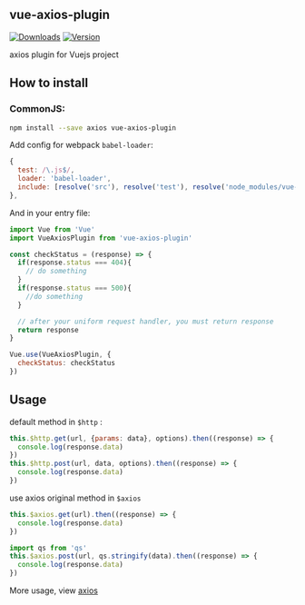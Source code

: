 ## vue-axios-plugin

<p>
  <a href="https://www.npmjs.com/package/vue-axios-plugin"><img src="https://img.shields.io/npm/dm/vue-axios-plugin.svg" alt="Downloads"></a>
  <a href="https://www.npmjs.com/package/vue-axios-plugin"><img src="https://img.shields.io/npm/v/vue-axios-plugin.svg" alt="Version"></a>
  <br>
</p>

axios plugin for Vuejs project

## How to install

### CommonJS:

```bash
npm install --save axios vue-axios-plugin
```

Add config for webpack `babel-loader`:

```javascript
{
  test: /\.js$/,
  loader: 'babel-loader',
  include: [resolve('src'), resolve('test'), resolve('node_modules/vue-axios-plugin')]
},
```

And in your entry file:

```javascript
import Vue from 'Vue'
import VueAxiosPlugin from 'vue-axios-plugin'

const checkStatus = (response) => {
  if(response.status === 404){
    // do something
  }
  if(response.status === 500){
    //do something
  }

  // after your uniform request handler, you must return response
  return response
}

Vue.use(VueAxiosPlugin, {
  checkStatus: checkStatus
})
```

## Usage

default method in `$http` :

```javascript
this.$http.get(url, {params: data}, options).then((response) => {
  console.log(response.data)
})
this.$http.post(url, data, options).then((response) => {
  console.log(response.data)
})
```

use axios original method in `$axios`

```javascript
this.$axios.get(url).then((response) => {
  console.log(response.data)
})

import qs from 'qs'
this.$axios.post(url, qs.stringify(data).then((response) => {
  console.log(response.data)
})
```

More usage, view [axios](https://github.com/mzabriskie/axios)
